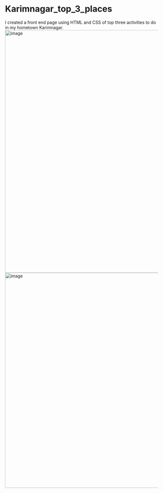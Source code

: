 # Karimnagar_top_3_places
I created a front end page using HTML and CSS of top three activities to do in my hometown Karimnagar.
<img width="1891" height="801" alt="image" src="https://github.com/user-attachments/assets/87ddd0f9-e28a-486a-a164-70b256b521b6" />
<img width="1888" height="710" alt="image" src="https://github.com/user-attachments/assets/3a9dd999-9c33-4125-8b26-fb0a6c4a4bf9" />

